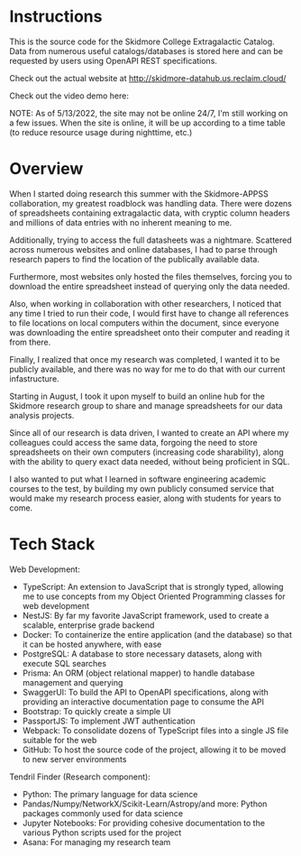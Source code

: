 # Instructions

This is the source code for the Skidmore College Extragalactic Catalog. Data from numerous useful catalogs/databases is stored here and can be requested by users using OpenAPI REST specifications.  

Check out the actual website at http://skidmore-datahub.us.reclaim.cloud/

Check out the video demo here: 

NOTE: As of 5/13/2022, the site may not be online 24/7, I'm still working on a few issues. When the site is online, it will be up according to a time table (to reduce resource usage during nighttime, etc.) 


# Overview

When I started doing research this summer with the Skidmore-APPSS collaboration, my greatest roadblock was handling data. There were dozens of spreadsheets containing extragalactic data, with cryptic column headers and millions of data entries with no inherent meaning to me.

Additionally, trying to access the full datasheets was a nightmare. Scattered across numerous websites and online databases, I had to parse through research papers to find the location of the publically available data.

Furthermore, most websites only hosted the files themselves, forcing you to download the entire spreadsheet instead of querying only the data needed.

Also, when working in collaboration with other researchers, I noticed that any time I tried to run their code, I would first have to change all references to file locations on local computers within the document, since everyone was downloading the entire spreadsheet onto their computer and reading it from there.

Finally, I realized that once my research was completed, I wanted it to be publicly available, and there was no way for me to do that with our current infastructure.

Starting in August, I took it upon myself to build an online hub for the Skidmore research group to share and manage spreadsheets for our data analysis projects.

Since all of our research is data driven, I wanted to create an API where my colleagues could access the same data, forgoing the need to store spreadsheets on their own computers (increasing code sharability), along with the ability to query exact data needed, without being proficient in SQL.

I also wanted to put what I learned in software engineering academic courses to the test, by building my own publicly consumed service that would make my research process easier, along with students for years to come.

# Tech Stack

Web Development:

- TypeScript: An extension to JavaScript that is strongly typed, allowing me to use concepts from my Object Oriented Programming classes for web development
- NestJS: By far my favorite JavaScript framework, used to create a scalable, enterprise grade backend
- Docker: To containerize the entire application (and the database) so that it can be hosted anywhere, with ease
- PostgreSQL: A database to store necessary datasets, along with execute SQL searches
- Prisma: An ORM (object relational mapper) to handle database management and querying
- SwaggerUI: To build the API to OpenAPI specifications, along with providing an interactive documentation page to consume the API
- Bootstrap: To quickly create a simple UI
- PassportJS: To implement JWT authentication
- Webpack: To consolidate dozens of TypeScript files into a single JS file suitable for the web
- GitHub: To host the source code of the project, allowing it to be moved to new server environments

Tendril Finder (Research component):
- Python: The primary language for data science
- Pandas/Numpy/NetworkX/Scikit-Learn/Astropy/and more: Python packages commonly used for data science
- Jupyter Notebooks: For providing cohesive documentation to the various Python scripts used for the project
- Asana: For managing my research team

